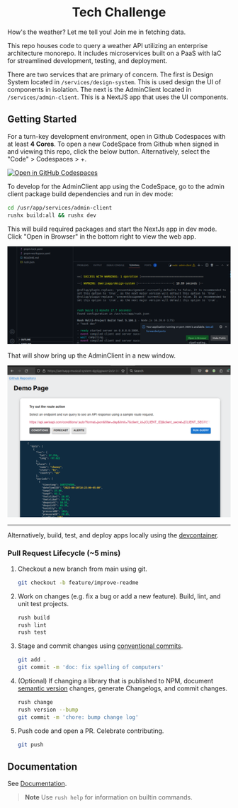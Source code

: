 <h1 align="center">Tech Challenge</h1>

How's the weather? Let me tell you! Join me in fetching data.

This repo houses code to query a weather API utilizing an enterprise
architecture monorepo. It includes microservices built on a PaaS with IaC for
streamlined development, testing, and deployment.

There are two services that are primary of concern. The first is Design System
located in `/services/design-system`. This is used design the UI of components
in isolation. The next is the AdminClient located in `/services/admin-client`.
This is a NextJS app that uses the UI components.

## Getting Started

For a turn-key development environment, open in Github Codespaces with at least **4 Cores**. To open a new CodeSpace from Github when signed in and viewing this repo, click the below button. Alternatively, select
the "Code" > Codespaces > +.

[![Open in GitHub Codespaces](https://github.com/codespaces/badge.svg)](https://github.com/codespaces/new?hide_repo_select=true&ref=main&repo=656233196&skip_quickstart=true&machine=standardLinux32gb&devcontainer_path=.devcontainer%2Fdevcontainer.json&geo=UsEast)

To develop for the AdminClient app using the CodeSpace, go to the admin client
package build dependencies and run in dev mode:

```bash
cd /usr/app/services/admin-client
rushx build:all && rushx dev
```

This will build required packages and start the NextJs app in dev mode. Click
"Open in Browser" in the bottom right to view the web app.

![Codespace](docs/codespace-open-in-browser.png)

That will show bring up the AdminClient in a new window.

![Codespace](docs/admin-client-app.png)

---

Alternatively, build, test, and deploy apps locally using the
[devcontainer](docs/devcontainer.md).

### Pull Request Lifecycle (~5 mins)

1. Checkout a new branch from main using git.

   ```bash
   git checkout -b feature/improve-readme
   ```

2. Work on changes (e.g. fix a bug or add a new feature). Build, lint, and unit
   test projects.

   ```bash
   rush build
   rush lint
   rush test
   ```

3. Stage and commit changes using
   [conventional commits](https://www.conventionalcommits.org/en/v1.0.0/#specification).

   ```bash
   git add .
   git commit -m 'doc: fix spelling of computers'
   ```

4. (Optional) If changing a library that is published to NPM, document
   [semantic version](https://semver.org/) changes, generate Changelogs, and
   commit changes.

   ```bash
   rush change
   rush version --bump
   git commit -m 'chore: bump change log'
   ```

5. Push code and open a PR. Celebrate contributing.

   ```bash
   git push
   ```

## Documentation

See [Documentation](docs/index.md).

> **Note** Use `rush help` for information on builtin commands.
